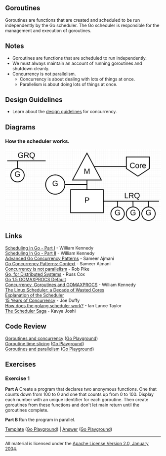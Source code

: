 ## Goroutines

Goroutines are functions that are created and scheduled to be run independently by the Go scheduler. The Go scheduler is responsible for the management and execution of goroutines.

## Notes

* Goroutines are functions that are scheduled to run independently.
* We must always maintain an account of running goroutines and shutdown cleanly.
* Concurrency is not parallelism.
	* Concurrency is about dealing with lots of things at once.
	* Parallelism is about doing lots of things at once.

## Design Guidelines

* Learn about the [design guidelines](../../#concurrent-software-design) for concurrency.

## Diagrams

### How the scheduler works.

![Ardan Labs](scheduler.png?v=2)

## Links

[Scheduling In Go - Part I](https://www.ardanlabs.com/blog/2018/08/scheduling-in-go-part1.html) - William Kennedy    
[Scheduling In Go - Part II](https://www.ardanlabs.com/blog/2018/08/scheduling-in-go-part2.html) - William Kennedy    
[Advanced Go Concurrency Patterns](https://blog.golang.org/advanced-go-concurrency-patterns) - Sameer Ajmani    
[Go Concurrency Patterns: Context](https://blog.golang.org/context) - Sameer Ajmani    
[Concurrency is not parallelism](https://blog.golang.org/concurrency-is-not-parallelism) - Rob Pike    
[Go, for Distributed Systems](https://talks.golang.org/2013/distsys.slide) - Russ Cox    
[Go 1.5 GOMAXPROCS Default](https://docs.google.com/document/d/1At2Ls5_fhJQ59kDK2DFVhFu3g5mATSXqqV5QrxinasI/edit)    
[Concurrency, Goroutines and GOMAXPROCS](https://www.ardanlabs.com/blog/2014/01/concurrency-goroutines-and-gomaxprocs.html) - William Kennedy    
[The Linux Scheduler: a Decade of Wasted Cores](http://www.ece.ubc.ca/~sasha/papers/eurosys16-final29.pdf)    
[Explanation of the Scheduler](https://news.ycombinator.com/item?id=12460807)    
[15 Years of Concurrency](http://joeduffyblog.com/2016/11/30/15-years-of-concurrency/) - Joe Duffy    
[How does the golang scheduler work?](https://www.quora.com/How-does-the-golang-scheduler-work/answer/Ian-Lance-Taylor) - Ian Lance Taylor    
[The Scheduler Saga](https://www.youtube.com/watch?v=YHRO5WQGh0k) - Kavya Joshi    

## Code Review

[Goroutines and concurrency](example1/example1.go) ([Go Playground](https://play.golang.org/p/4n6G3uRDc83))  
[Goroutine time slicing](example2/example2.go) ([Go Playground](https://play.golang.org/p/QtNVo1nb4uQ))  
[Goroutines and parallelism](example3/example3.go) ([Go Playground](https://play.golang.org/p/ybZ84UcLW81))  

## Exercises

### Exercise 1

**Part A** Create a program that declares two anonymous functions. One that counts down from 100 to 0 and one that counts up from 0 to 100. Display each number with an unique identifier for each goroutine. Then create goroutines from these functions and don't let main return until the goroutines complete.

**Part B** Run the program in parallel.

[Template](exercises/template1/template1.go) ([Go Playground](https://play.golang.org/p/O0FB2gd6-7d)) | 
[Answer](exercises/exercise1/exercise1.go) ([Go Playground](https://play.golang.org/p/uZlHjwf2CXY))
___
All material is licensed under the [Apache License Version 2.0, January 2004](http://www.apache.org/licenses/LICENSE-2.0).
